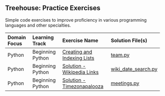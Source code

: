 ## Treehouse: Practice Exercises


Simple code exercises to improve proficiency in various programming languages and other specialties.

| Domain Focus | Learning Track | Exercise Name | Solution File(s) |
| :-- | :-- | :-- | :-- |
| Python | Beginning Python | [Creating and Indexing Lists](https://teamtreehouse.com/library/practice-creating-and-indexing-lists) | [team.py](team.py) |
| Python | Beginning Python | [Solution - Wikipedia Links](https://teamtreehouse.com/library/dates-and-times-in-python/dates-and-times/wikipedia-links) | [wiki_date_search.py](wiki_date_search.py) |
| Python | Beginning Python | [Solution - Timezonapalooza](https://teamtreehouse.com/library/dates-and-times-in-python/where-on-earth-do-timezones-make-sense/timezonapalooza) | [meetings.py](meetings.py) |

